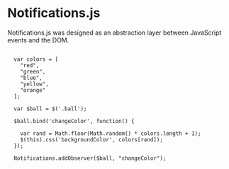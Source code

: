 <h1>Notifications.js</h1>
<p>Notifications.js was designed as an abstraction layer between JavaScript events and the DOM.</p>

<code>
  var colors = [
    "red",
    "green",
    "blue",
    "yellow",
    "orange"
  ];
</code>

<code>
  var $ball = $('.ball');
</code>

<code>
  $ball.bind('changeColor', function() { <br>
    var rand = Math.floor(Math.random() * colors.length + 1);
    $(this).css('backgroundColor', colors[rand]);
  });
</code>

<code>
  Notifications.addObserver($ball, "changeColor");
</code>
